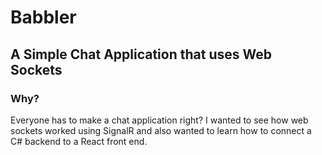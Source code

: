 ﻿# Babbler

## A Simple Chat Application that uses Web Sockets

### Why?

Everyone has to make a chat application right? I wanted to see how web sockets worked using SignalR and also wanted to learn how to connect a C# backend to a React front end.